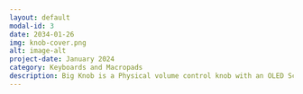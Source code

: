 ```yaml
---
layout: default
modal-id: 3
date: 2034-01-26
img: knob-cover.png
alt: image-alt
project-date: January 2024
category: Keyboards and Macropads
description: Big Knob is a Physical volume control knob with an OLED Screen. Utilizing a 3D Printed case and running on a SEEED XIAO RP2040. The screen is mostly cosmetic, displaying a matrix style animation during inactivity and providing realtime feedback about the input being sent to the PC. The software is publicly available on GitHub alongside the printing and design files. There is also a complete guide for creating your own Big Knob available on the Project's GitHub Page. https://github.com/potatoworld/BigKnob
---
```

